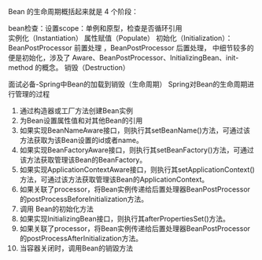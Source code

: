 Bean 的生命周期概括起来就是 4 个阶段：

bean检查：设置scope：单例和原型，检查是否循环引用  
实例化（Instantiation）
属性赋值（Populate）
初始化（Initialization）：BeanPostProcessor 前置处理 ，BeanPostProcessor 后置处理，
中细节较多的便是初始化，涉及了 Aware、BeanPostProcessor、InitializingBean、init-method 的概念。
销毁（Destruction）

面试必备-Spring中Bean的加载到销毁（生命周期）
Spring对Bean的生命周期进行管理的过程
1. 通过构造器或工厂方法创建Bean实例
2. 为Bean设置属性值和对其他Bean的引用
3. 如果实现BeanNameAware接口，则执行其setBeanName()方法，可通过该方法获取为该Bean设置的id或者name。
4. 如果实现BeanFactoryAware接口，则执行其setBeanFactory()方法，可通过该方法获取管理该Bean的BeanFactory。
5. 如果实现ApplicationContextAware接口，则执行其setApplicationContext()方法，可通过该方法获取管理该Bean的ApplicationContext。
6. 如果关联了processor，将Bean实例传递给后置处理器BeanPostProcessor的postProcessBeforeInitialization方法。
7. 调用 Bean的初始化方法
8. 如果实现InitializingBean接口，则执行其afterPropertiesSet()方法。
9. 如果关联了processor，将Bean实例传递给后置处理器BeanPostProcessor的postProcessAfterInitialization方法。
10. 当容器关闭时，调用Bean的销毀方法
